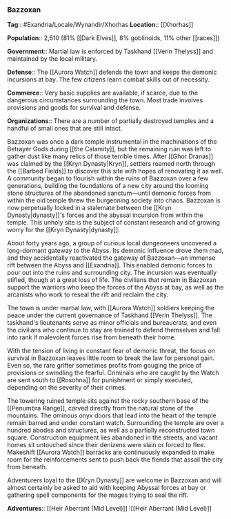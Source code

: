### Bazzoxan
**Tag**:: #Exandria/Locale/Wynandir/Xhorhas
**Location**:: [[Xhorhas]]

**Population**:: 2,610 (81% [[Dark Elves]], 8% goblinoids, 11% other [[races]])

**Government**:: Martial law is enforced by Taskhand [[Verin Thelyss]] and maintained by the local military.

**Defense**:: The [[Aurora Watch]] defends the town and keeps the demonic incursions at bay. The few citizens learn combat skills out of necessity.

**Commerce**:: Very basic supplies are available, if scarce, due to the dangerous circumstances surrounding the town. Most trade involves provisions and goods for survival and defense.

**Organizations**:: There are a number of partially destroyed temples and a handful of small ones that are still intact.

Bazzoxan was once a dark temple instrumental in the machinations of the Betrayer Gods during [[the Calamity]], but the remaining ruin was left to gather dust like many relics of those terrible times. After [[Ghor Dranas]] was claimed by the [[Kryn Dynasty|Kryn]], settlers roamed north through the [[Barbed Fields]] to discover this site with hopes of renovating it as well. A community began to flourish within the ruins of Bazzoxan over a few generations, building the foundations of a new city around the looming stone structures of the abandoned sanctum—until demonic forces from within the old temple threw the burgeoning society into chaos. Bazzoxan is now perpetually locked in a stalemate between the [[Kryn Dynasty|dynasty]]'s forces and the abyssal incursion from within the temple. This unholy site is the subject of constant research and of growing worry for the [[Kryn Dynasty|dynasty]].

About forty years ago, a group of curious local dungeoneers uncovered a long-dormant gateway to the Abyss. Its demonic influence drove them mad, and they accidentally reactivated the gateway of Bazzoxan—an immense rift between the Abyss and [[Exandria]]. This enabled demonic forces to pour out into the ruins and surrounding city. The incursion was eventually stifled, though at a great loss of life. The civilians that remain in Bazzoxan support the warriors who keep the forces of the Abyss at bay, as well as the arcanists who work to reseal the rift and reclaim the city.

The town is under martial law, with [[Aurora Watch]] soldiers keeping the peace under the current governance of Taskhand [[Verin Thelyss]]. The taskhand's lieutenants serve as minor officials and bureaucrats, and even the civilians who continue to stay are trained to defend themselves and fall into rank if malevolent forces rise from beneath their home.

With the tension of living in constant fear of demonic threat, the focus on survival in Bazzoxan leaves little room to break the law for personal gain. Even so, the rare grifter sometimes profits from gouging the price of provisions or swindling the fearful. Criminals who are caught by the Watch are sent south to [[Rosohna]] for punishment or simply executed, depending on the severity of their crimes.

The towering ruined temple sits against the rocky southern base of the [[Penumbra Range]], carved directly from the natural stone of the mountains. The ominous onyx doors that lead into the heart of the temple remain barred and under constant watch. Surrounding the temple are over a hundred abodes and structures, as well as a partially reconstructed town square. Construction equipment lies abandoned in the streets, and vacant homes sit untouched since their denizens were slain or forced to flee. Makeshift [[Aurora Watch]] barracks are continuously expanded to make room for the reinforcements sent to push back the fiends that assail the city from beneath.

Adventurers loyal to the [[Kryn Dynasty]] are welcome in Bazzoxan and will almost certainly be asked to aid with keeping Abyssal forces at bay or gathering spell components for the mages trying to seal the rift.

**Adventures**:: [[Heir Aberrant (Mid Level)]]
![[Heir Aberrant (Mid Level)]]